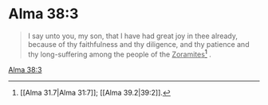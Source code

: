 # Alma 38:3

> I say unto you, my son, that I have had great joy in thee already, because of thy faithfulness and thy diligence, and thy patience and thy long-suffering among the people of the <u>Zoramites</u>[^a] .

[Alma 38:3](https://www.churchofjesuschrist.org/study/scriptures/bofm/alma/38?lang=eng&id=p3#p3)


[^a]: [[Alma 31.7|Alma 31:7]]; [[Alma 39.2|39:2]].  
